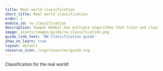 ```yaml
---
title: Real world classification
short_title: Real world classification
order: 2
module_id: rw_classification
description: Vowpal Wabbit has multiple algorithms that train and classify in time logarithmic in the number of classes enabling it to handles hundreds of thousands or millions of classes. Paired with online learning, these algorithms provide a very efficient mechanism for training and classification.
image: assets/images/guide/rw_classification.png
guide_link_text: 'RW Classification guide'
show_on_learn: true
layout: default
resource_icon: /svg/resources/guide.svg
---
```



Classification for the real world!
